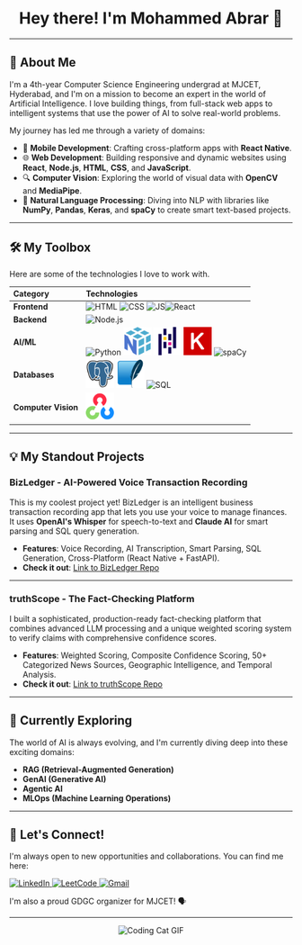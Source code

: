 <p align="center">
  <h1 align="center">Hey there! I'm Mohammed Abrar 👋</h1>
</p>

---

## 🚀 About Me

I'm a 4th-year Computer Science Engineering undergrad at MJCET, Hyderabad, and I'm on a mission to become an expert in the world of Artificial Intelligence. I love building things, from full-stack web apps to intelligent systems that use the power of AI to solve real-world problems.

My journey has led me through a variety of domains:
-   📱 **Mobile Development**: Crafting cross-platform apps with **React Native**.
-   🌐 **Web Development**: Building responsive and dynamic websites using **React**, **Node.js**, **HTML**, **CSS**, and **JavaScript**.
-   🔍 **Computer Vision**: Exploring the world of visual data with **OpenCV** and **MediaPipe**.
-   🧠 **Natural Language Processing**: Diving into NLP with libraries like **NumPy**, **Pandas**, **Keras**, and **spaCy** to create smart text-based projects.

---

## 🛠️ My Toolbox

Here are some of the technologies I love to work with.

| Category | Technologies |
| :--- | :--- |
| **Frontend** |<img src="https://upload.wikimedia.org/wikipedia/commons/6/61/HTML5_logo_and_wordmark.svg" alt="HTML" width="50" /> <img src="https://upload.wikimedia.org/wikipedia/commons/a/ab/Official_CSS_Logo.svg" alt="CSS" width="50" /> <img src="https://upload.wikimedia.org/wikipedia/commons/6/6a/JavaScript-logo.png" alt="JS" width="50" /><img src="https://cdnl.iconscout.com/lottie/free/thumb/free-react-animated-icon-gif-download-6182433.gif" alt="React" width="50" />|
| **Backend** | <img src="https://user-images.githubusercontent.com/74038190/212257460-738ff738-247f-4445-a718-cdd0ca76e2db.gif" alt="Node.js" width="50" /> |
| **AI/ML** | <img src="https://media4.giphy.com/media/v1.Y2lkPTZjMDliOTUydHg2NnFzN3ByaG5veXJxazcwNGtxemsxczNxd20wYTRjaHVkdnRxNiZlcD12MV9naWZzX3NlYXJjaCZjdD1n/KAq5w47R9rmTuvWOWa/source.gif" alt="Python" width="50" /> <img src="https://raw.githubusercontent.com/devicons/devicon/master/icons/numpy/numpy-original.svg" alt="Numpy" width="50" /> <img src="https://raw.githubusercontent.com/devicons/devicon/master/icons/pandas/pandas-original.svg" alt="Pandas" width="50" /> <img src="https://raw.githubusercontent.com/devicons/devicon/master/icons/keras/keras-original.svg" alt="Keras" width="50" /> <img src="https://upload.wikimedia.org/wikipedia/commons/8/88/SpaCy_logo.svg" alt="spaCy" width="50" /> |
| **Databases** | <img src="https://raw.githubusercontent.com/devicons/devicon/master/icons/postgresql/postgresql-original.svg" alt="Postgres" width="50" /> <img src="https://raw.githubusercontent.com/devicons/devicon/master/icons/sqlite/sqlite-original.svg" alt="SQLite" width="50" /> <img src="https://upload.wikimedia.org/wikipedia/commons/8/87/Sql_data_base_with_logo.png" alt="SQL" width="50" /> |
| **Computer Vision** | <img src="https://raw.githubusercontent.com/devicons/devicon/master/icons/opencv/opencv-original.svg" alt="OpenCV" width="50" /> |

---

## 💡 My Standout Projects

### **BizLedger** - AI-Powered Voice Transaction Recording

This is my coolest project yet! BizLedger is an intelligent business transaction recording app that lets you use your voice to manage finances. It uses **OpenAI's Whisper** for speech-to-text and **Claude AI** for smart parsing and SQL query generation.

-   **Features**: Voice Recording, AI Transcription, Smart Parsing, SQL Generation, Cross-Platform (React Native + FastAPI).
-   **Check it out**: [Link to BizLedger Repo](https://github.com/MohammedAbrar2004/BizLedger)


---

### **truthScope** - The Fact-Checking Platform

I built a sophisticated, production-ready fact-checking platform that combines advanced LLM processing and a unique weighted scoring system to verify claims with comprehensive confidence scores.

-   **Features**: Weighted Scoring, Composite Confidence Scoring, 50+ Categorized News Sources, Geographic Intelligence, and Temporal Analysis.
-   **Check it out**: [Link to truthScope Repo](https://github.com/MohammedAbrar2004/Mini-Project)

---

## 🔭 Currently Exploring

The world of AI is always evolving, and I'm currently diving deep into these exciting domains:
-   **RAG (Retrieval-Augmented Generation)**
-   **GenAI (Generative AI)**
-   **Agentic AI**
-   **MLOps (Machine Learning Operations)**

---

## 🌱 Let's Connect!

I'm always open to new opportunities and collaborations. You can find me here:

<p align="left">
  <a href="https://www.linkedin.com/in/mohammed-abrar-farooque" target="_blank">
    <img src="https://img.shields.io/badge/LinkedIn-0A66C2?style=for-the-badge&logo=linkedin&logoColor=white" alt="LinkedIn" />
  </a>
  <a href="https://leetcode.com/u/MohammedAbrar2004/" target="_blank">
    <img src="https://img.shields.io/badge/LeetCode-black?style=for-the-badge&logo=leetcode&logoColor=yellow" alt="LeetCode" />
  </a>
  <a href="mailto:abrarfarooque22@gmail.com">
    <img src="https://img.shields.io/badge/Gmail-D14836?style=for-the-badge&logo=gmail&logoColor=white" alt="Gmail" />
  </a>
</p>

<p align="left">
  I'm also a proud GDGC organizer for MJCET! 🗣️
</p>

---
<p align="center">
  <img src="https://media.giphy.com/media/d9N3D34B0B7sM/giphy.gif" alt="Coding Cat GIF" width="100" />
</p>
